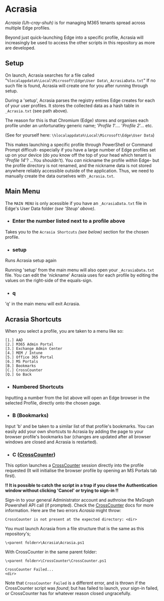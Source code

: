 # Acrasia

*Acrasia* *(Uh-cray-shuh)* is for managing M365 tenants spread across multiple Edge profiles.

Beyond just quick-launching Edge into a specific profile, Acrasia will increasingly be used to access the other scripts in this repository as more are developed.


## Setup

On launch, Acrasia searches for a file called "`%localappdata%\Local\Microsoft\Edge\User Data\_AcrasiaData.txt`"
If no such file is found, Acrasia will create one for you after running through setup.

During a 'setup', Acrasia parses the registry entires Edge creates for each of your user profiles. It stores the collected data as a hash table in `_Acrasia.txt` (see path above).

The reason for this is that Chromium (Edge) stores and organises each profile under an unfortunatley generic name; '*Profile 1*'.... '*Profile 2*'... etc.

(See for yourself here: `\%localappdata%\Local\Microsoft\Edge\User Data`)

This makes launching a specific profile through PowerShell or Command Prompt difficult- especially if you have a large number of Edge profiles set up on your device (do *you* know off the top of your head which tenant is '*Profile 14*'? ...You shouldn't). You *can* nickname the profile *within* Edge- but the profile directory is not renamed, and the nickname data is not stored anywhere reliably accessible outside of the application. Thus, we need to manually create the data ourselves with `_Acrasia.txt`.

## Main Menu

The `MAIN MENU`  is only acessible if you have an `_AcrasiaData.txt` file in Edge's User Data folder *(see 'Steup' above)*.

-  ### Enter the number listed next to a profile above
Takes you to the `Acrasia Shortcuts` *(see below)* section for the chosen profile.

- ### setup
Runs Acrasia setup again

Running 'setup' from the main menu will also open your `_AcrasiaData.txt` file. You can edit the 'nickname' Acrasia uses for each profile by editing the values on the right-side of the equals-sign.

- ### q
'q' in the main menu will exit Acrasia.

## Acrasia Shortcuts

When you select a profile, you are taken to a menu like so:

```
[1.] AAD
[2.] M365 Admin Portal
[3.] Exchange Admin Center
[4.] MEM / Intune
[5.] Office 365 Portal
[6.] MS Portals
[B.] Bookmarks
[C.] CrossCounter
[Q.] Go Back
```
- ### Numbered Shortcuts
Inputting a number from the list above will open an Edge browser in the selected Profile, directly onto the chosen page.

- ### B (Bookmarks)
Input 'b' and be taken to a similar list of that profile's bookmarks. You can easily add your own shortcuts to Acrasia by adding the page to your browser profile's bookmarks bar (changes are updated after all browser windows are closed and Acrasia is restarted).

- ### C ([CrossCounter](/CrossCounter/))
This option launches a [CrossCounter](/CrossCounter/) session directly into the profile requested (It will initialise the browser profile by opening an MS Portals tab first).

__!! It is possible to catch the script in a trap if you close the Authentication window without clicking 'Cancel' or trying to sign-in !!__

Sign-in to your general Administrator account and authroise the MsGraph Powershell API call (if prompted). Check the [CrossCounter](/CrossCounter/) docs for more information. Here are the two errors *Acrasia* might throw:

    CrossCounter is not present at the expected directory: <dir>

You must launch Acrasia from a file structure that is the same as this repository's; 

`\<parent folder>\Acrasia\Acrasia.ps1`

With CrossCounter in the same parent folder:

`\<parent folder>\CrossCounter\CrossCounter.ps1`

    CrossCounter Failed...
    <dir>
Note that `CrossCounter Failed` is a different error, and is thrown if the CrossCounter script was *found*; but has failed to launch, your sign-in failed, or CrossCounter has for whatever reason closed ungracefully.